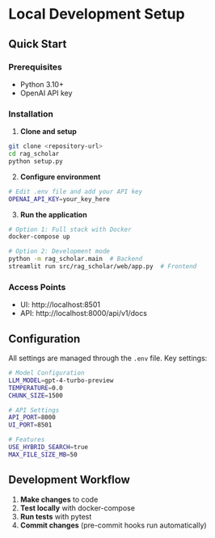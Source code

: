 # Local Development Setup

## Quick Start

### Prerequisites
- Python 3.10+
- OpenAI API key

### Installation

1. **Clone and setup**
```bash
git clone <repository-url>
cd rag_scholar
python setup.py
```

2. **Configure environment**
```bash
# Edit .env file and add your API key
OPENAI_API_KEY=your_key_here
```

3. **Run the application**
```bash
# Option 1: Full stack with Docker
docker-compose up

# Option 2: Development mode
python -m rag_scholar.main  # Backend
streamlit run src/rag_scholar/web/app.py  # Frontend
```

### Access Points
- UI: http://localhost:8501
- API: http://localhost:8000/api/v1/docs

## Configuration

All settings are managed through the `.env` file. Key settings:

```bash
# Model Configuration
LLM_MODEL=gpt-4-turbo-preview
TEMPERATURE=0.0
CHUNK_SIZE=1500

# API Settings  
API_PORT=8000
UI_PORT=8501

# Features
USE_HYBRID_SEARCH=true
MAX_FILE_SIZE_MB=50
```

## Development Workflow

1. **Make changes** to code
2. **Test locally** with docker-compose
3. **Run tests** with pytest
4. **Commit changes** (pre-commit hooks run automatically)